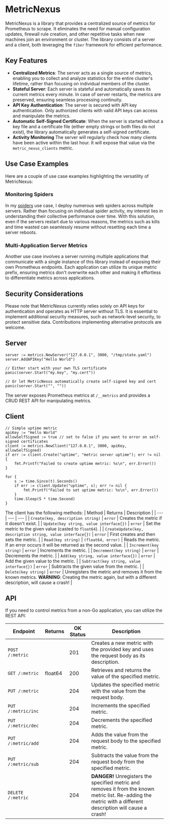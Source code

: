 # MetricNexus

MetricNexus is a library that provides a centralized source of metrics for Prometheus to scrape. It eliminates the need for manual configuration updates, firewall rule creation, and other repetitive tasks when new machines join an environment or cluster.
The library consists of a server and a client, both leveraging the `fiber` framework for efficient performance.

## Key Features
- **Centralized Metrics**: The server acts as a single source of metrics, enabling you to collect and analyze statistics for the entire cluster's lifetime, rather than focusing on individual members of the cluster. 
- **Stateful Server**: Each server is stateful and automatically saves its current metrics every minute. In case of server restarts, the metrics are preserved, ensuring seamless processing continuity.
- **API Key Authentication**: The server is secured with API key authentication. Only authorized clients with valid API keys can access and manipulate the metrics.
- **Automatic Self-Signed Certificate**: When the server is started without a key file and a certificate file (either empty strings or both files do not exist), the library automatically generates a self-signed certificate. 
- **Activity Monitoring** The server will regularly check how many clients have been active within the last hour. It will expose that value via the `metric_nexus_clients` metric.

## Use Case Examples
Here are a couple of use case examples highlighting the versatility of MetricNexus:

### Monitoring Spiders
In my [spiders](https://github.com/toxyl/spider) use case, I deploy numerous web spiders across multiple servers. Rather than focusing on individual spider activity, my interest lies in understanding their collective performance over time. With this solution, even if the servers restart due to various reasons, the metrics such as kills and time wasted can seamlessly resume without resetting each time a server reboots.

### Multi-Application Server Metrics
Another use case involves a server running multiple applications that communicate with a single instance of this library instead of exposing their own Prometheus endpoints. Each application can utilize its unique metric prefix, ensuring metrics don't overwrite each other and making it effortless to differentiate metrics across applications.

## Security Considerations
Please note that MetricNexus currently relies solely on API keys for authentication and operates as HTTP server without TLS. It is essential to implement additional security measures, such as network-level security, to protect sensitive data. Contributions implementing alternative protocols  are welcome.

## Server
```golang
server := metrics.NewServer("127.0.0.1", 3000, "/tmp/state.yaml")
server.AddAPIKey("Hello World")

// Either start with your own TLS certificate 
panic(server.Start("my.key", "my.cert"))

// Or let MetricNexus automatically create self-signed key and cert
panic(server.Start("", ""))
```
The server exposes Prometheus metrics at `/__metrics` and provides a CRUD REST API for manipulating metrics.

## Client
```golang
// Simple uptime metric
apiKey := "Hello World"
allowSelfSigned := true // set to false if you want to error on self-signed certificates
client := metrics.NewClient("127.0.0.1", 3000, apiKey, allowSelfSigned)
if err := client.Create("uptime", "metric server uptime"); err != nil {
    fmt.Printf("Failed to create uptime metric: %s\n", err.Error())
}

for {
    s := time.Since(t).Seconds()
    if err := client.Update("uptime", s); err != nil {
        fmt.Printf("Failed to set uptime metric: %s\n", err.Error())
    }
    time.Sleep(5 * time.Second)
}
```

The client has the following methods:
| Method | Returns | Description |
| --- | --- | --- |
| `Create(key, description string)` | `error` | Creates the metric if it doesn't exist. |
| `Update(key string, value interface{})` | `error` | Set the metric to the given value (casted to `float64`). |
| `CreateUpdate(key, description string, value interface{})` | `error` | First creates and then sets the metric. |
| `Read(key string)` | `(float64, error)` | Reads the metric. If an error occurs it will be returned as the second value. |
| `Increment(key string)` | `error` | Increments the metric. |
| `Decrement(key string)` | `error` | Decrements the metric. |
| `Add(key string, value interface{})` | `error` | Add the given value to the metric. |
| `Subtract(key string, value interface{})` | `error` | Subtracts the given value from the metric. |
| `Delete(key string)` | `error` | Unregisters the metric and removes it from the known metrics. **WARNING**: Creating the metric again, but with a different description, will cause a crash!  |

## API
If you need to control metrics from a non-Go application, you can utilize the REST API:

| Endpoint | Returns | OK Status | Description |
| --- | --- | --- | --- |
| `POST /:metric` | | 201 | Creates a new metric with the provided key and uses the request body as its description. |
| `GET /:metric` | float64 | 200 | Retrieves and returns the value of the specified metric. |
| `PUT /:metric` | | 204 | Updates the specified metric with the value from the request body. |
| `PUT /:metric/inc` | | 204 | Increments the specified metric. |
| `PUT /:metric/dec` | | 204 | Decrements the specified metric. |
| `PUT /:metric/add` | | 204 | Adds the value from the request body to the specified metric. |
| `PUT /:metric/sub` | | 204 | Subtracts the value from the request body from the specified metric. |
| `DELETE /:metric` | | 204 | **DANGER!** Unregisters the specified metric and removes it from the known metric list. Re-adding the metric with a different description will cause a crash! |

